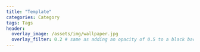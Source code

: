 ```yaml
---
title: "Template"
categories: Category
tags: Tags
header:
  overlay_image: /assets/img/wallpaper.jpg
  overlay_filter: 0.2 # same as adding an opacity of 0.5 to a black background
---
```

